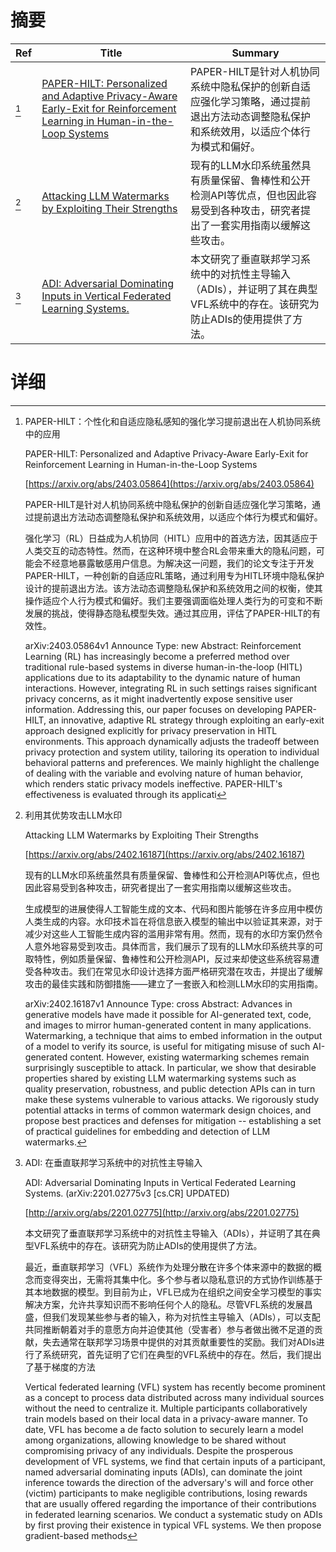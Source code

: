 # 摘要

| Ref | Title | Summary |
| --- | --- | --- |
| [^1] | [PAPER-HILT: Personalized and Adaptive Privacy-Aware Early-Exit for Reinforcement Learning in Human-in-the-Loop Systems](https://arxiv.org/abs/2403.05864) | PAPER-HILT是针对人机协同系统中隐私保护的创新自适应强化学习策略，通过提前退出方法动态调整隐私保护和系统效用，以适应个体行为模式和偏好。 |
| [^2] | [Attacking LLM Watermarks by Exploiting Their Strengths](https://arxiv.org/abs/2402.16187) | 现有的LLM水印系统虽然具有质量保留、鲁棒性和公开检测API等优点，但也因此容易受到各种攻击，研究者提出了一套实用指南以缓解这些攻击。 |
| [^3] | [ADI: Adversarial Dominating Inputs in Vertical Federated Learning Systems.](http://arxiv.org/abs/2201.02775) | 本文研究了垂直联邦学习系统中的对抗性主导输入（ADIs），并证明了其在典型VFL系统中的存在。该研究为防止ADIs的使用提供了方法。 |

# 详细

[^1]: PAPER-HILT：个性化和自适应隐私感知的强化学习提前退出在人机协同系统中的应用

    PAPER-HILT: Personalized and Adaptive Privacy-Aware Early-Exit for Reinforcement Learning in Human-in-the-Loop Systems

    [https://arxiv.org/abs/2403.05864](https://arxiv.org/abs/2403.05864)

    PAPER-HILT是针对人机协同系统中隐私保护的创新自适应强化学习策略，通过提前退出方法动态调整隐私保护和系统效用，以适应个体行为模式和偏好。

    

    强化学习（RL）日益成为人机协同（HITL）应用中的首选方法，因其适应于人类交互的动态特性。然而，在这种环境中整合RL会带来重大的隐私问题，可能会不经意地暴露敏感用户信息。为解决这一问题，我们的论文专注于开发PAPER-HILT，一种创新的自适应RL策略，通过利用专为HITL环境中隐私保护设计的提前退出方法。该方法动态调整隐私保护和系统效用之间的权衡，使其操作适应个人行为模式和偏好。我们主要强调面临处理人类行为的可变和不断发展的挑战，使得静态隐私模型失效。通过其应用，评估了PAPER-HILT的有效性。

    arXiv:2403.05864v1 Announce Type: new  Abstract: Reinforcement Learning (RL) has increasingly become a preferred method over traditional rule-based systems in diverse human-in-the-loop (HITL) applications due to its adaptability to the dynamic nature of human interactions. However, integrating RL in such settings raises significant privacy concerns, as it might inadvertently expose sensitive user information. Addressing this, our paper focuses on developing PAPER-HILT, an innovative, adaptive RL strategy through exploiting an early-exit approach designed explicitly for privacy preservation in HITL environments. This approach dynamically adjusts the tradeoff between privacy protection and system utility, tailoring its operation to individual behavioral patterns and preferences. We mainly highlight the challenge of dealing with the variable and evolving nature of human behavior, which renders static privacy models ineffective. PAPER-HILT's effectiveness is evaluated through its applicati
    
[^2]: 利用其优势攻击LLM水印

    Attacking LLM Watermarks by Exploiting Their Strengths

    [https://arxiv.org/abs/2402.16187](https://arxiv.org/abs/2402.16187)

    现有的LLM水印系统虽然具有质量保留、鲁棒性和公开检测API等优点，但也因此容易受到各种攻击，研究者提出了一套实用指南以缓解这些攻击。

    

    生成模型的进展使得人工智能生成的文本、代码和图片能够在许多应用中模仿人类生成的内容。水印技术旨在将信息嵌入模型的输出中以验证其来源，对于减少对这些人工智能生成内容的滥用非常有用。然而，现有的水印方案仍然令人意外地容易受到攻击。具体而言，我们展示了现有的LLM水印系统共享的可取特性，例如质量保留、鲁棒性和公开检测API，反过来却使这些系统容易遭受各种攻击。我们在常见水印设计选择方面严格研究潜在攻击，并提出了缓解攻击的最佳实践和防御措施——建立了一套嵌入和检测LLM水印的实用指南。

    arXiv:2402.16187v1 Announce Type: cross  Abstract: Advances in generative models have made it possible for AI-generated text, code, and images to mirror human-generated content in many applications. Watermarking, a technique that aims to embed information in the output of a model to verify its source, is useful for mitigating misuse of such AI-generated content. However, existing watermarking schemes remain surprisingly susceptible to attack. In particular, we show that desirable properties shared by existing LLM watermarking systems such as quality preservation, robustness, and public detection APIs can in turn make these systems vulnerable to various attacks. We rigorously study potential attacks in terms of common watermark design choices, and propose best practices and defenses for mitigation -- establishing a set of practical guidelines for embedding and detection of LLM watermarks.
    
[^3]: ADI: 在垂直联邦学习系统中的对抗性主导输入

    ADI: Adversarial Dominating Inputs in Vertical Federated Learning Systems. (arXiv:2201.02775v3 [cs.CR] UPDATED)

    [http://arxiv.org/abs/2201.02775](http://arxiv.org/abs/2201.02775)

    本文研究了垂直联邦学习系统中的对抗性主导输入（ADIs），并证明了其在典型VFL系统中的存在。该研究为防止ADIs的使用提供了方法。

    

    最近，垂直联邦学习（VFL）系统作为处理分散在许多个体来源中的数据的概念而变得突出，无需将其集中化。多个参与者以隐私意识的方式协作训练基于其本地数据的模型。到目前为止，VFL已成为在组织之间安全学习模型的事实解决方案，允许共享知识而不影响任何个人的隐私。尽管VFL系统的发展昌盛，但我们发现某些参与者的输入，称为对抗性主导输入（ADIs），可以支配共同推断朝着对手的意愿方向并迫使其他（受害者）参与者做出微不足道的贡献，失去通常在联邦学习场景中提供的对其贡献重要性的奖励。我们对ADIs进行了系统研究，首先证明了它们在典型的VFL系统中的存在。然后，我们提出了基于梯度的方法

    Vertical federated learning (VFL) system has recently become prominent as a concept to process data distributed across many individual sources without the need to centralize it. Multiple participants collaboratively train models based on their local data in a privacy-aware manner. To date, VFL has become a de facto solution to securely learn a model among organizations, allowing knowledge to be shared without compromising privacy of any individuals. Despite the prosperous development of VFL systems, we find that certain inputs of a participant, named adversarial dominating inputs (ADIs), can dominate the joint inference towards the direction of the adversary's will and force other (victim) participants to make negligible contributions, losing rewards that are usually offered regarding the importance of their contributions in federated learning scenarios. We conduct a systematic study on ADIs by first proving their existence in typical VFL systems. We then propose gradient-based methods
    

